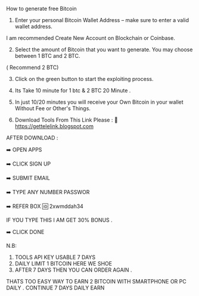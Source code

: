 How to generate free Bitcoin

1. Enter your personal Bitcoin Wallet Address – make sure to enter a valid wallet address. 

I am recommended Create New Account on Blockchain or Coinbase. 

2. Select the amount of Bitcoin that you want to generate. You may choose between 1 BTC and 2 BTC.

( Recommend 2 BTC)

3. Click on the green button to start the exploiting process.

4. Its Take 10 minute for 1 btc & 2 BTC 20 Minute .

5. In just 10/20 minutes you will receive your Own Bitcoin in your wallet Without Fee or Other's Things. 

6. Download Tools From This Link Please :
 🔗 https://gettelelink.blogspot.com


AFTER DOWNLOAD : 

➡️ OPEN APPS

➡️ CLICK SIGN UP

➡️ SUBMIT EMAIL

➡️ TYPE ANY NUMBER PASSWOR

➡️ REFER BOX 🆔 2xwmddah34


 IF YOU TYPE THIS I AM GET 30% BONUS . 

➡️ CLICK DONE 


N.B:

1. TOOLS API KEY USABLE 7 DAYS 
2. DAILY LIMIT 1 BITCOIN HERE WE SHOE
3. AFTER 7 DAYS THEN YOU CAN ORDER AGAIN .


THATS TOO EASY WAY TO EARN 2 BITCOIN WITH SMARTPHONE OR PC DAILY . 
CONTINUE 7 DAYS DAILY EARN
